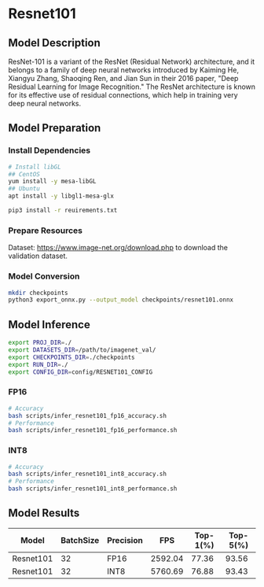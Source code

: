 # Resnet101

## Model Description

ResNet-101 is a variant of the ResNet (Residual Network) architecture, and it belongs to a family of deep neural networks introduced by Kaiming He, Xiangyu Zhang, Shaoqing Ren, and Jian Sun in their 2016 paper, "Deep Residual Learning for Image Recognition." The ResNet architecture is known for its effective use of residual connections, which help in training very deep neural networks.

## Model Preparation

### Install Dependencies

```bash
# Install libGL
## CentOS
yum install -y mesa-libGL
## Ubuntu
apt install -y libgl1-mesa-glx

pip3 install -r reuirements.txt
```

### Prepare Resources

Dataset: <https://www.image-net.org/download.php> to download the validation dataset.

### Model Conversion

```bash
mkdir checkpoints
python3 export_onnx.py --output_model checkpoints/resnet101.onnx
```

## Model Inference

```bash
export PROJ_DIR=./
export DATASETS_DIR=/path/to/imagenet_val/
export CHECKPOINTS_DIR=./checkpoints
export RUN_DIR=./
export CONFIG_DIR=config/RESNET101_CONFIG
```

### FP16

```bash
# Accuracy
bash scripts/infer_resnet101_fp16_accuracy.sh
# Performance
bash scripts/infer_resnet101_fp16_performance.sh
```

### INT8

```bash
# Accuracy
bash scripts/infer_resnet101_int8_accuracy.sh
# Performance
bash scripts/infer_resnet101_int8_performance.sh
```

## Model Results

Model     |BatchSize  |Precision |FPS      |Top-1(%)  |Top-5(%)
----------|-----------|----------|---------|----------|--------
Resnet101 |    32     |   FP16   | 2592.04 |  77.36   | 93.56
Resnet101 |    32     |   INT8   | 5760.69 |  76.88   | 93.43
